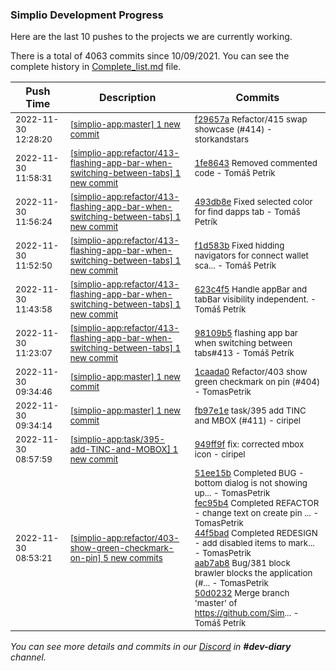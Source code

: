 
### Simplio Development Progress

Here are the last 10 pushes to the projects we are currently working.

There is a total of 4063 commits since 10/09/2021. You can see the complete history in
 [Complete_list.md](Complete_list.md) file.

| Push Time | Description | Commits |
| --- | --- | --- |
| <sub>2022-11-30 12:28:20</sub> | <sub>[[simplio-app:master] 1 new commit](https://github.com/SimplioOfficial/simplio-app/commit/f29657a2548dc99c51820318a44715c83af4fa84)</sub> | <sub>[f29657a](https://github.com/SimplioOfficial/simplio-app/commit/f29657a2548dc99c51820318a44715c83af4fa84) Refactor/415 swap showcase (#414) - storkandstars</sub> |
| <sub>2022-11-30 11:58:31</sub> | <sub>[[simplio-app:refactor/413\-flashing\-app\-bar\-when\-switching\-between\-tabs] 1 new commit](https://github.com/SimplioOfficial/simplio-app/commit/1fe864383307905e5cd7c810e4f8a1c6df7c0529)</sub> | <sub>[1fe8643](https://github.com/SimplioOfficial/simplio-app/commit/1fe864383307905e5cd7c810e4f8a1c6df7c0529) Removed commented code - Tomáš Petrík</sub> |
| <sub>2022-11-30 11:56:24</sub> | <sub>[[simplio-app:refactor/413\-flashing\-app\-bar\-when\-switching\-between\-tabs] 1 new commit](https://github.com/SimplioOfficial/simplio-app/commit/493db8eac51da4ba10fe45a9b97681dee277eefb)</sub> | <sub>[493db8e](https://github.com/SimplioOfficial/simplio-app/commit/493db8eac51da4ba10fe45a9b97681dee277eefb) Fixed selected color for find dapps tab - Tomáš Petrík</sub> |
| <sub>2022-11-30 11:52:50</sub> | <sub>[[simplio-app:refactor/413\-flashing\-app\-bar\-when\-switching\-between\-tabs] 1 new commit](https://github.com/SimplioOfficial/simplio-app/commit/f1d583b39b53b7cbd6d66f4704dfb3bc4f2d9eb0)</sub> | <sub>[f1d583b](https://github.com/SimplioOfficial/simplio-app/commit/f1d583b39b53b7cbd6d66f4704dfb3bc4f2d9eb0) Fixed hidding navigators for connect wallet sca... - Tomáš Petrík</sub> |
| <sub>2022-11-30 11:43:58</sub> | <sub>[[simplio-app:refactor/413\-flashing\-app\-bar\-when\-switching\-between\-tabs] 1 new commit](https://github.com/SimplioOfficial/simplio-app/commit/623c4f539fca4c007ce159a002b747504664dfda)</sub> | <sub>[623c4f5](https://github.com/SimplioOfficial/simplio-app/commit/623c4f539fca4c007ce159a002b747504664dfda) Handle appBar and tabBar visibility independent. - Tomáš Petrík</sub> |
| <sub>2022-11-30 11:23:07</sub> | <sub>[[simplio-app:refactor/413\-flashing\-app\-bar\-when\-switching\-between\-tabs] 1 new commit](https://github.com/SimplioOfficial/simplio-app/commit/98109b54e0b9dc487dc0904ca94ed6d417f92d96)</sub> | <sub>[98109b5](https://github.com/SimplioOfficial/simplio-app/commit/98109b54e0b9dc487dc0904ca94ed6d417f92d96) flashing app bar when switching between tabs#413 - Tomáš Petrík</sub> |
| <sub>2022-11-30 09:34:46</sub> | <sub>[[simplio-app:master] 1 new commit](https://github.com/SimplioOfficial/simplio-app/commit/1caada09a600a530b612664b6fdb3817fee4526d)</sub> | <sub>[1caada0](https://github.com/SimplioOfficial/simplio-app/commit/1caada09a600a530b612664b6fdb3817fee4526d) Refactor/403 show green checkmark on pin (#404) - TomasPetrik</sub> |
| <sub>2022-11-30 09:34:14</sub> | <sub>[[simplio-app:master] 1 new commit](https://github.com/SimplioOfficial/simplio-app/commit/fb97e1ef6f540d68127260923d28b9cede9f8f64)</sub> | <sub>[fb97e1e](https://github.com/SimplioOfficial/simplio-app/commit/fb97e1ef6f540d68127260923d28b9cede9f8f64) task/395 add TINC and MBOX (#411) - ciripel</sub> |
| <sub>2022-11-30 08:57:59</sub> | <sub>[[simplio-app:task/395\-add\-TINC\-and\-MOBOX] 1 new commit](https://github.com/SimplioOfficial/simplio-app/commit/949ff9ff498cbc916ece9a9326517f1bd67fad07)</sub> | <sub>[949ff9f](https://github.com/SimplioOfficial/simplio-app/commit/949ff9ff498cbc916ece9a9326517f1bd67fad07) fix: corrected mbox icon - ciripel</sub> |
| <sub>2022-11-30 08:53:21</sub> | <sub>[[simplio-app:refactor/403\-show\-green\-checkmark\-on\-pin] 5 new commits](https://github.com/SimplioOfficial/simplio-app/compare/e9c577055372...50d02320f450)</sub> | <sub>[51ee15b](https://github.com/SimplioOfficial/simplio-app/commit/51ee15b9f0f95327313a6776004229ee21c157b6) Completed BUG - bottom dialog is not showing up... - TomasPetrik<br>[fec95b4](https://github.com/SimplioOfficial/simplio-app/commit/fec95b47801d9577f5895c7dab3f5ce6b621d89b) Completed REFACTOR - change text on create pin ... - TomasPetrik<br>[44f5bad](https://github.com/SimplioOfficial/simplio-app/commit/44f5badfa7ba1f192f95d57cf269e083ed77b32c) Completed REDESIGN - add disabled items to mark... - TomasPetrik<br>[aab7ab8](https://github.com/SimplioOfficial/simplio-app/commit/aab7ab8eeb4295070633ef188b7832123bd85639) Bug/381 block brawler blocks the application (#... - TomasPetrik<br>[50d0232](https://github.com/SimplioOfficial/simplio-app/commit/50d02320f45096c28c78e35181ed0014904ecf69) Merge branch 'master' of https://github.com/Sim... - Tomáš Petrík</sub> |

_You can see more details and commits in our [Discord](https://discord.gg/aKhjuwZmdP) in **#dev-diary** channel._
